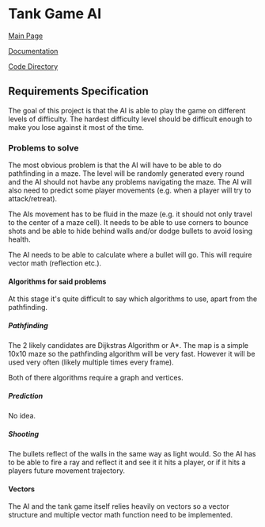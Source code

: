 # Tank Game AI

[Main Page](https://github.com/porrasm/tiralabra-tank-game-ai)

[Documentation](https://github.com/porrasm/tiralabra-tank-game-ai/Documentation/)

[Code Directory](https://github.com/porrasm/tiralabra-tank-game-ai/Assets/_Assets/Scripts/Games/TankGame/TankAI/)

## Requirements Specification

The goal of this project is that the AI is able to play the game on different levels of difficulty. The hardest difficulty level should be difficult enough to make you lose against it most of the time.

### Problems to solve

The most obvious problem is that the AI will have to be able to do pathfinding in a maze. The level will be randomly generated every round and the AI should not havbe any problems navigating the maze. The AI will also need to predict some player movements (e.g. when a player will try to attack/retreat). 

The AIs movement has to be fluid in the maze (e.g. it should not only travel to the center of a maze cell). It needs to be able to use corners to bounce shots and be able to hide behind walls and/or dodge bullets to avoid losing health.

The AI needs to be able to calculate where a bullet will go. This will require vector math (reflection etc.).

#### Algorithms for said problems

At this stage it's quite difficult to say which algorithms to use, apart from the pathfinding.

##### Pathfinding

The 2 likely candidates are Dijkstras Algorithm or A*. The map is a simple 10x10 maze so the pathfinding algorithm will be very fast. However it will be used very often (likely multiple times every frame).

Both of there algorithms require a graph and vertices.

##### Prediction

No idea.

##### Shooting

The bullets reflect of the walls in the same way as light would. So the AI has to be able to fire a ray and reflect it and see it it hits a player, or if it hits a players future movement trajectory.


#### Vectors

The AI and the tank game itself relies heavily on vectors so a vector structure and multiple vector math function need to be implemented.